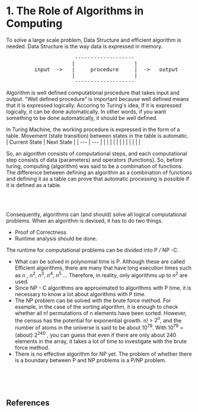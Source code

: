 
# 1. The Role of Algorithms in Computing  

To solve a large scale problem, Data Structure and efficient algorithm is needed. Data Structure is the way data is expressed in memory.  

<pre>
                      -------------------
                     |                   |                     
         input  ->   |     procedure     |  ->   output          
                     |                   |                     
                      -------------------
</pre>

Algorithm is well defined computational procedure that takes input and output. "Well defined procedure" is important because well defined means that it is expressed logically. Accoring to Turing's idea, If it is expressed logically, it can be done automatically. In other words, if you want something to be done automatically, it should be well defined.  

In Turing Machine, the working procedure is expressed in the form of a table. Movement (state transition) between states in the table is automatic.  
| Current State | Next State | 
| --- | --- |
| | |
| | |
| | |
| | |

So, an algorithm consists of computational steps, and each computational step consists of data (parameters) and operators (functions). So, before turing, computing (algorithm) was said to be a combination of functions. The difference between defining an algorithm as a combination of functions and defining it as a table can prove that automatic processing is possible if it is defined as a table.  

<br><br>

Consequently, algorithms can (and should) solve all logical computational problems. When an algorithm is devised, it has to do two things.  
* Proof of Correctness  
* Runtime analysis should be done.  

The runtime for computational problems can be divided into P / NP -C.  
* What can be solved in polynomial time is P. Although these are called Efficient algorithms, there are many that have long execution times such as $n$ , $n^2$, $n^3$, $n^4$, $n^5$ ... Therefore, in reality, only algorithms up to $n^2$ are used.  
* Since NP - C algorithms are approximated to algorithms with P time, it is necessary to know a lot about algorithms with P time.
* The NP problem can be solved with the brute force method. For example, in the case of the sorting algorithm, it is enough to check whether all n! permutations of n elements have been sorted. However, the census has the potential for exponential growth. n! > $2^n$, and the number of atoms in the universe is said to be about $10^{79}$. With $10^{79}$ = (about) $2^{240}$ , you can guess that even if there are only about 240 elements in the array, it takes a lot of time to investigate with the brute force method.  
* There is no effective algorithm for NP yet. The problem of whether there is a boundary between P and NP problems is a P/NP problem.  

<br><br><br>

## References
